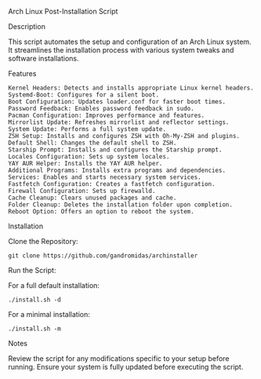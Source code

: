 Arch Linux Post-Installation Script

Description

This script automates the setup and configuration of an Arch Linux system. It streamlines the installation process with various system tweaks and software installations.

Features

    Kernel Headers: Detects and installs appropriate Linux kernel headers.
    Systemd-Boot: Configures for a silent boot.
    Boot Configuration: Updates loader.conf for faster boot times.
    Password Feedback: Enables password feedback in sudo.
    Pacman Configuration: Improves performance and features.
    Mirrorlist Update: Refreshes mirrorlist and reflector settings.
    System Update: Performs a full system update.
    ZSH Setup: Installs and configures ZSH with Oh-My-ZSH and plugins.
    Default Shell: Changes the default shell to ZSH.
    Starship Prompt: Installs and configures the Starship prompt.
    Locales Configuration: Sets up system locales.
    YAY AUR Helper: Installs the YAY AUR helper.
    Additional Programs: Installs extra programs and dependencies.
    Services: Enables and starts necessary system services.
    Fastfetch Configuration: Creates a fastfetch configuration.
    Firewall Configuration: Sets up firewalld.
    Cache Cleanup: Clears unused packages and cache.
    Folder Cleanup: Deletes the installation folder upon completion.
    Reboot Option: Offers an option to reboot the system.

Installation

Clone the Repository: 

    git clone https://github.com/gandromidas/archinstaller

Run the Script:

For a full default installation:

    ./install.sh -d

For a minimal installation:

    ./install.sh -m

Notes

Review the script for any modifications specific to your setup before running.
Ensure your system is fully updated before executing the script.
